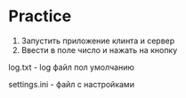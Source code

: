 # Practice
1) Запустить приложение клинта и сервер
2) Ввести в поле число и нажать на кнопку

<p>log.txt - log файл пол умолчанию
<p>settings.ini - файл с настройками
